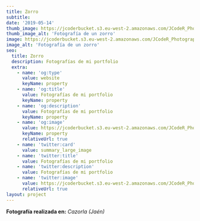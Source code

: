 ```yaml
---
title: Zorro
subtitle:
date: '2019-05-14'
thumb_image: https://jcoderbucket.s3.eu-west-2.amazonaws.com/JCodeR_Photography/mamifero-1.jpg
thumb_image_alt: 'Fotografía de un zorro'
image: https://jcoderbucket.s3.eu-west-2.amazonaws.com/JCodeR_Photography/mamifero-1.jpg
image_alt: 'Fotografía de un zorro'
seo:
  title: Zorro
  description: Fotografías de mi portfolio
  extra:
    - name: 'og:type'
      value: website
      keyName: property
    - name: 'og:title'
      value: Fotografías de mi portfolio
      keyName: property
    - name: 'og:description'
      value: Fotografías de mi portfolio
      keyName: property
    - name: 'og:image'
      value: https://jcoderbucket.s3.eu-west-2.amazonaws.com/JCodeR_Photography/mamifero-1.jpg
      keyName: property
      relativeUrl: true
    - name: 'twitter:card'
      value: summary_large_image
    - name: 'twitter:title'
      value: Fotografías de mi portfolio
    - name: 'twitter:description'
      value: Fotografías de mi portfolio
    - name: 'twitter:image'
      value: https://jcoderbucket.s3.eu-west-2.amazonaws.com/JCodeR_Photography/mamifero-1.jpg
      relativeUrl: true
layout: project
---
```


**Fotografía realizada en:**  *Cazorla (Jaén)*